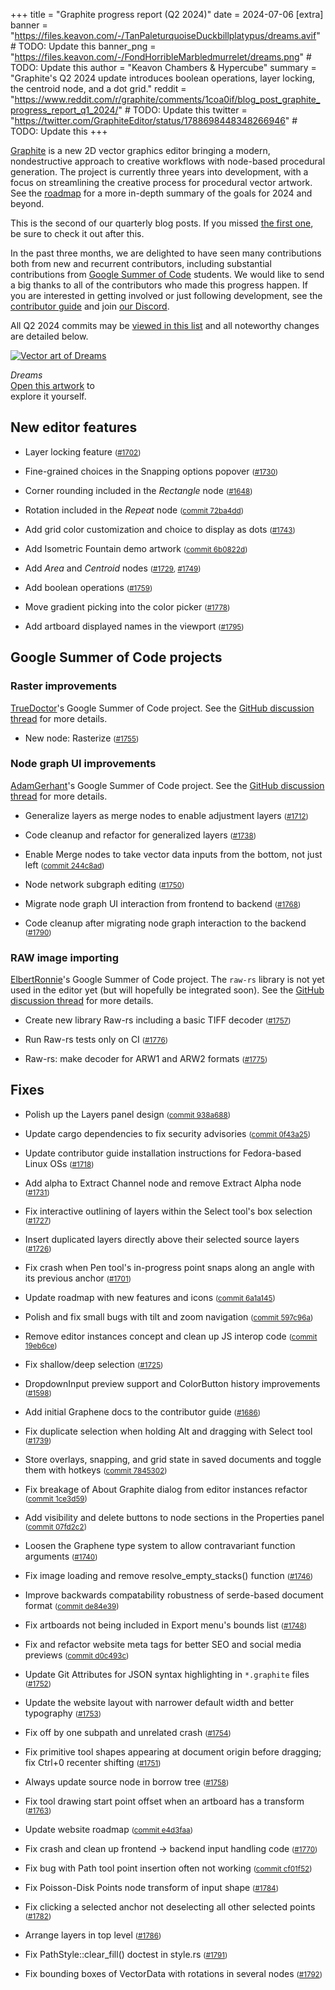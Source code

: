 +++
title = "Graphite progress report (Q2 2024)"
date = 2024-07-06
[extra]
banner = "https://files.keavon.com/-/TanPaleturquoiseDuckbillplatypus/dreams.avif" # TODO: Update this
banner_png = "https://files.keavon.com/-/FondHorribleMarbledmurrelet/dreams.png" # TODO: Update this
author = "Keavon Chambers & Hypercube"
summary = "Graphite's Q2 2024 update introduces boolean operations, layer locking, the centroid node, and a dot grid."
reddit = "https://www.reddit.com/r/graphite/comments/1coa0if/blog_post_graphite_progress_report_q1_2024/" # TODO: Update this
twitter = "https://twitter.com/GraphiteEditor/status/1788698448348266946" # TODO: Update this
+++

[Graphite](/) is a new 2D vector graphics editor bringing a modern, nondestructive approach to creative workflows with node-based procedural generation. The project is currently three years into development, with a focus on streamlining the creative process for procedural vector artwork. See the [roadmap](/features#roadmap) for a more in-depth summary of the goals for 2024 and beyond.

<!-- more -->

This is the second of our quarterly blog posts. If you missed [the first one](../graphite-progress-report-q1-2024), be sure to check it out after this.

In the past three months, we are delighted to have seen many contributions both from new and recurrent contributors, including substantial contributions from [Google Summer of Code](/blog/graphite-internships-announcing-participation-in-gsoc-2024/) students. We would like to send a big thanks to all of the contributors who made this progress happen. If you are interested in getting involved or just following development, see the [contributor guide](/volunteer/guide) and join [our Discord](https://discord.graphite.rs).

All Q2 2024 commits may be [viewed in this list](https://github.com/GraphiteEditor/Graphite/commits/master/?since=2024-04-01&until=2024-06-30) and all noteworthy changes are detailed below.

<div class="demo-artwork">
	<a href="https://editor.graphite.rs/#demo/isometric-fountain">
		<img src="https://files.keavon.com/-/TanPaleturquoiseDuckbillplatypus/dreams.avif" onerror="this.onerror = null; this.src = this.src.replace('.avif', '.png')" alt="Vector art of Dreams" />
	</a>
	<p>
		<span>
			<em>Dreams</em>
		</span>
		<br />
		<span>
			<a href="https://editor.graphite.rs/#demo/isometric-fountain">Open this artwork</a> to<br />explore it yourself.
		</span>
	</p>
</div>

## New editor features

- Layer locking feature <small>([#1702](https://github.com/GraphiteEditor/Graphite/pull/1702))</small>

- Fine-grained choices in the Snapping options popover <small>([#1730](https://github.com/GraphiteEditor/Graphite/pull/1730))</small>

- Corner rounding included in the *Rectangle* node <small>([#1648](https://github.com/GraphiteEditor/Graphite/pull/1648))</small>

- Rotation included in the *Repeat* node <small>([commit 72ba4dd](https://github.com/GraphiteEditor/Graphite/commit/72ba4ddfe421c0e17930ad1c2be85be2c69e04ea))</small>

- Add grid color customization and choice to display as dots <small>([#1743](https://github.com/GraphiteEditor/Graphite/pull/1743))</small>

- Add Isometric Fountain demo artwork <small>([commit 6b0822d](https://github.com/GraphiteEditor/Graphite/commit/6b0822d31890b6699c4533c3e828da0e9e8c9490))</small>

- Add *Area* and *Centroid* nodes <small>([#1729](https://github.com/GraphiteEditor/Graphite/pull/1729), [#1749](https://github.com/GraphiteEditor/Graphite/pull/1749))</small> 

- Add boolean operations <small>([#1759](https://github.com/GraphiteEditor/Graphite/pull/1759))</small>

- Move gradient picking into the color picker <small>([#1778](https://github.com/GraphiteEditor/Graphite/pull/1778))</small>

- Add artboard displayed names in the viewport <small>([#1795](https://github.com/GraphiteEditor/Graphite/pull/1795))</small>

## Google Summer of Code projects

### Raster improvements

[TrueDoctor](https://github.com/truedoctor)'s Google Summer of Code project. See the [GitHub discussion thread](https://github.com/GraphiteEditor/Graphite/discussions/1773) for more details.

- New node: Rasterize <small>([#1755](https://github.com/GraphiteEditor/Graphite/pull/1755))</small>


### Node graph UI improvements 

[AdamGerhant](https://github.com/adamgerhant)'s Google Summer of Code project. See the [GitHub discussion thread](https://github.com/GraphiteEditor/Graphite/discussions/1769) for more details.

- Generalize layers as merge nodes to enable adjustment layers <small>([#1712](https://github.com/GraphiteEditor/Graphite/pull/1712))</small>

- Code cleanup and refactor for generalized layers <small>([#1738](https://github.com/GraphiteEditor/Graphite/pull/1738))</small>

- Enable Merge nodes to take vector data inputs from the bottom, not just left <small>([commit 244c8ad](https://github.com/GraphiteEditor/Graphite/commit/244c8ad10ad79c9ca4fcdb21260c5d5dc60b3a21))</small>

- Node network subgraph editing <small>([#1750](https://github.com/GraphiteEditor/Graphite/pull/1750))</small>

- Migrate node graph UI interaction from frontend to backend <small>([#1768](https://github.com/GraphiteEditor/Graphite/pull/1768))</small>

- Code cleanup after migrating node graph interaction to the backend <small>([#1790](https://github.com/GraphiteEditor/Graphite/pull/1790))</small>


### RAW image importing

[ElbertRonnie](https://github.com/elbertronnie)'s Google Summer of Code project. The `raw-rs` library is not yet used in the editor yet (but will hopefully be integrated soon). See the [GitHub discussion thread](https://github.com/GraphiteEditor/Graphite/discussions/1771) for more details.

- Create new library Raw-rs including a basic TIFF decoder <small>([#1757](https://github.com/GraphiteEditor/Graphite/pull/1757))</small>

- Run Raw-rs tests only on CI <small>([#1776](https://github.com/GraphiteEditor/Graphite/pull/1776))</small>

- Raw-rs: make decoder for ARW1 and ARW2 formats <small>([#1775](https://github.com/GraphiteEditor/Graphite/pull/1775))</small>


## Fixes

- Polish up the Layers panel design <small>([commit 938a688](https://github.com/GraphiteEditor/Graphite/commit/938a688fa08511ed4a5f3c3d5bcfa26f4bd1eb47))</small>

- Update cargo dependencies to fix security advisories <small>([commit 0f43a25](https://github.com/GraphiteEditor/Graphite/commit/0f43a254aff266dc7b4f3fc554e25b21514b64cc))</small>

- Update contributor guide installation instructions for Fedora-based Linux OSs <small>([#1718](https://github.com/GraphiteEditor/Graphite/pull/1718))</small>

- Add alpha to Extract Channel node and remove Extract Alpha node <small>([#1731](https://github.com/GraphiteEditor/Graphite/pull/1731))</small>

- Fix interactive outlining of layers within the Select tool's box selection <small>([#1727](https://github.com/GraphiteEditor/Graphite/pull/1727))</small>

- Insert duplicated layers directly above their selected source layers <small>([#1726](https://github.com/GraphiteEditor/Graphite/pull/1726))</small>

- Fix crash when Pen tool's in-progress point snaps along an angle with its previous anchor <small>([#1701](https://github.com/GraphiteEditor/Graphite/pull/1701))</small>

- Update roadmap with new features and icons <small>([commit 6a1a145](https://github.com/GraphiteEditor/Graphite/commit/6a1a145d190887f65f1f851282bd86c8836f85a7))</small>

- Polish and fix small bugs with tilt and zoom navigation <small>([commit 597c96a](https://github.com/GraphiteEditor/Graphite/commit/597c96a7db06fe44dbd4dc170511c011c7239073))</small>

- Remove editor instances concept and clean up JS interop code <small>([commit 19eb6ce](https://github.com/GraphiteEditor/Graphite/commit/19eb6ce0ab10065ec6acd6e49edd2f072729fc77))</small>

- Fix shallow/deep selection <small>([#1725](https://github.com/GraphiteEditor/Graphite/pull/1725))</small>

- DropdownInput preview support and ColorButton history improvements <small>([#1598](https://github.com/GraphiteEditor/Graphite/pull/1598))</small>

- Add initial Graphene docs to the contributor guide <small>([#1686](https://github.com/GraphiteEditor/Graphite/pull/1686))</small>

- Fix duplicate selection when holding Alt and dragging with Select tool <small>([#1739](https://github.com/GraphiteEditor/Graphite/pull/1739))</small>

- Store overlays, snapping, and grid state in saved documents and toggle them with hotkeys <small>([commit 7845302](https://github.com/GraphiteEditor/Graphite/commit/7845302c50705332711b6b18b4bdfe28a2f3c306))</small>

- Fix breakage of About Graphite dialog from editor instances refactor <small>([commit 1ce3d59](https://github.com/GraphiteEditor/Graphite/commit/1ce3d59e0f39e6733c7fa170af00ef59fd10ffd9))</small>

- Add visibility and delete buttons to node sections in the Properties panel <small>([commit 07fd2c2](https://github.com/GraphiteEditor/Graphite/commit/07fd2c27827e4a91ad238d790d41396a33ef2389))</small>

- Loosen the Graphene type system to allow contravariant function arguments <small>([#1740](https://github.com/GraphiteEditor/Graphite/pull/1740))</small>

- Fix image loading and remove resolve_empty_stacks() function <small>([#1746](https://github.com/GraphiteEditor/Graphite/pull/1746))</small>

- Improve backwards compatability robustness of serde-based document format <small>([commit de84e39](https://github.com/GraphiteEditor/Graphite/commit/de84e39c4ec6c191f73702a51be0a5ec9c662642))</small>

- Fix artboards not being included in Export menu's bounds list <small>([#1748](https://github.com/GraphiteEditor/Graphite/pull/1748))</small>

- Fix and refactor website meta tags for better SEO and social media previews <small>([commit d0c493c](https://github.com/GraphiteEditor/Graphite/commit/d0c493cdb6867763d507a24f12d92f2617385114))</small>

- Update Git Attributes for JSON syntax highlighting in `*.graphite` files <small>([#1752](https://github.com/GraphiteEditor/Graphite/pull/1752))</small>

- Update the website layout with narrower default width and better typography <small>([#1753](https://github.com/GraphiteEditor/Graphite/pull/1753))</small>

- Fix off by one subpath and unrelated crash <small>([#1754](https://github.com/GraphiteEditor/Graphite/pull/1754))</small>

- Fix primitive tool shapes appearing at document origin before dragging; fix Ctrl+0 recenter shifting <small>([#1751](https://github.com/GraphiteEditor/Graphite/pull/1751))</small>

- Always update source node in borrow tree <small>([#1758](https://github.com/GraphiteEditor/Graphite/pull/1758))</small>

- Fix tool drawing start point offset when an artboard has a transform <small>([#1763](https://github.com/GraphiteEditor/Graphite/pull/1763))</small>

- Update website roadmap <small>([commit e4d3faa](https://github.com/GraphiteEditor/Graphite/commit/e4d3faa52af42173eaf67b2dc5c2df5d6e6f23a8))</small>

- Fix crash and clean up frontend -> backend input handling code <small>([#1770](https://github.com/GraphiteEditor/Graphite/pull/1770))</small>

- Fix bug with Path tool point insertion often not working <small>([commit cf01f52](https://github.com/GraphiteEditor/Graphite/commit/cf01f522a8b57bfd625f15a10ae6b2812ed4c0a4))</small>

- Fix Poisson-Disk Points node transform of input shape <small>([#1784](https://github.com/GraphiteEditor/Graphite/pull/1784))</small>

- Fix clicking a selected anchor not deselecting all other selected points <small>([#1782](https://github.com/GraphiteEditor/Graphite/pull/1782))</small>

- Arrange layers in top level <small>([#1786](https://github.com/GraphiteEditor/Graphite/pull/1786))</small>

- Fix PathStyle::clear_fill() doctest in style.rs <small>([#1791](https://github.com/GraphiteEditor/Graphite/pull/1791))</small>

- Fix bounding boxes of VectorData with rotations in several nodes <small>([#1792](https://github.com/GraphiteEditor/Graphite/pull/1792))</small>
